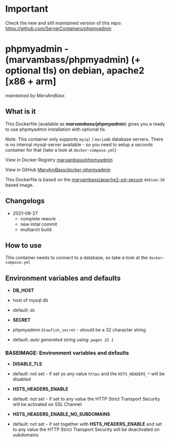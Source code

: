 # Important

Check the new and still maintained version of this repo: https://github.com/ServerContainers/phpmyadmin


# phpmyadmin - (marvambass/phpmyadmin) (+ optional tls) on debian, apache2 [x86 + arm]

_maintained by MarvAmBass_

## What is it

This Dockerfile (available as ___marvambass/phpmyadmin___) gives you a ready to use phpmyadmin installation with optional tls.

Note: This container only supports `mysql` / `mariadb` database servers.
There is no internal mysql-server available - so you need to setup a seconds container for that (take a look at `docker-compose.yml`)

View in Docker Registry [marvambass/phpmyadmin](https://hub.docker.com/r/marvambass/phpmyadmin)

View in GitHub [MarvAmBass/docker-phpmyadmin](https://github.com/MarvAmBass/docker-phpmyadmin)

This Dockerfile is based on the [marvambass/apache2-ssl-secure](https://registry.hub.docker.com/u/marvambass/apache2-ssl-secure/) `debian:10` based image.

## Changelogs

* 2021-08-27
    * complete rework
    * new inital commit
    * multiarch build

## How to use

This container needs to connect to a database, so take a look at the `docker-compose.yml`

## Environment variables and defaults

* __DB\_HOST__
 * host of mysql db
 * default: `db`

* __SECRET__
 * phpmyadmin `blowfish_secret` - should be a 32 character string
 * default: _auto generated string using: `pwgen 32 1`_

### BASEIMAGE: Environment variables and defaults

* __DISABLE\_TLS__
 * default: not set - if set yo any value `https` and the `HSTS_HEADERS_*` will be disabled

* __HSTS\_HEADERS\_ENABLE__
 * default: not set - if set to any value the HTTP Strict Transport Security will be activated on SSL Channel

* __HSTS\_HEADERS\_ENABLE\_NO\_SUBDOMAINS__
 * default: not set - if set together with __HSTS\_HEADERS\_ENABLE__ and set to any value the HTTP Strict Transport Security will be deactivated on subdomains

